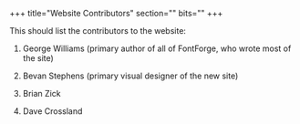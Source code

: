 +++
title="Website Contributors"
section=""
bits=""
+++

This should list the contributors to the website:

1. George Williams (primary author of all of FontForge, who wrote most of the site)

2. Bevan Stephens (primary visual designer of the new site)

3. Brian Zick

4. Dave Crossland